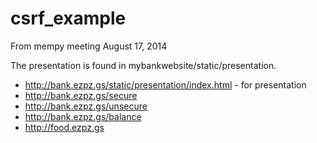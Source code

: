 csrf_example
============

From mempy meeting August 17, 2014

The presentation is found in mybankwebsite/static/presentation.

  * http://bank.ezpz.gs/static/presentation/index.html - for presentation
  * http://bank.ezpz.gs/secure
  * http://bank.ezpz.gs/unsecure
  * http://bank.ezpz.gs/balance
  * http://food.ezpz.gs
  
